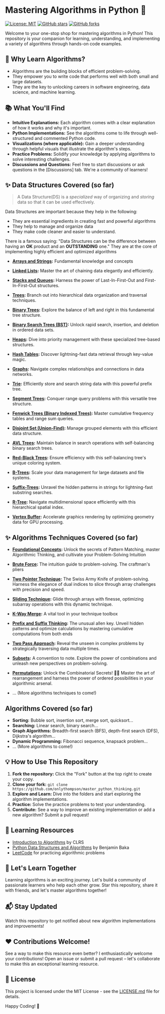 # Mastering Algorithms in Python 🐍

[![License: MIT](https://img.shields.io/badge/License-MIT-yellow.svg)](https://opensource.org/licenses/MIT)
[![GitHub stars](https://img.shields.io/github/stars/onlythompson/master_python_thinking)](https://github.com/onlythompson/master_python_thinking/stargazers)
[![GitHub forks](https://img.shields.io/github/forks/onlythompson/master_python_thinking)](https://github.com/onlythompson/master_python_thinking/network/members)

Welcome to your one-stop shop for mastering algorithms in Python! This repository is your companion for learning, understanding, and implementing a variety of algorithms through hands-on code examples.

## 🚀 Why Learn Algorithms?

* Algorithms are the building blocks of efficient problem-solving.
* They empower you to write code that performs well with both small and large datasets.
* They are the key to unlocking careers in software engineering, data science, and machine learning.

## 📚  What You'll Find

* **Intuitive Explanations:** Each algorithm comes with a clear explanation of how it works and why it's important.
* **Python Implementations:** See the algorithms come to life through well-structured and commented Python code.
* **Visualizations (where applicable):** Gain a deeper understanding through helpful visuals that illustrate the algorithm's steps.
* **Practice Problems:** Solidify your knowledge by applying algorithms to solve interesting challenges.
* **Discussions and Questions:**  Feel free to start discussions or ask questions in the [Discussions] tab. We're a community of learners!

## ✨ Data Structures Covered (so far)

>A Data Structure(DS) is a *specialized* way of organizing and *storing* data so that it can be used effectively.

Data Structures are important because they help in the following:

- They are essential ingredients in creating fast and powerful algorithms
- They help to manage and organize data
- They make code cleaner and easier to understand.

There is a famous saying: "Data Structures can be the difference between having an **OK** product and an **OUTSTANDING** one." They are at the core of implementing highly efficient and optimized algorithms

* **[Arrays and Strings](/arrays_and_strings/array_fundamentals.md):** Fundamental knowledge and concepts

* **[Linked Lists](/linkedlist/linkedlist.md):** Master the art of chaining data elegantly and efficiently.

* **[Stacks and Queues](/stack_and_queue/stack_and_queue.md):** Harness the power of Last-In-First-Out and First-In-First-Out structures.

* **[Trees](/trees/fundamentals.md):** Branch out into hierarchical data organization and traversal techniques.

* **[Binary Trees](/trees/binarty_tree.md):** Explore the balance of left and right in this fundamental tree structure.

* **[Binary Search Trees (BST)](/trees/binary_search_tree.md):** Unlock rapid search, insertion, and deletion in ordered data sets.

* **[Heaps](/heaps/heap.md):** Dive into priority management with these specialized tree-based structures.

* **[Hash Tables](/hash_tables/hash_table.md):** Discover lightning-fast data retrieval through key-value magic.

* **[Graphs](/graphs/graphs.md):** Navigate complex relationships and connections in data networks.

* **[Trie](/trie/trie.md):** Efficiently store and search string data with this powerful prefix tree.

* **[Segment Trees](/segment_trees/segment_trees.md):** Conquer range query problems with this versatile tree structure.

* **[Fenwick Trees (Binary Indexed Trees)](/fenwick_trees/fenwick_trees.md):** Master cumulative frequency tables and range sum queries.

* **[Disjoint Set (Union-Find)](/disjoint_set/disjoint_set.md):** Manage grouped elements with this efficient data structure.

* **[AVL Trees](/trees/avl_tree.md):** Maintain balance in search operations with self-balancing binary search trees.

* **[Red-Black Trees](/trees/red_black._tree.md):** Ensure efficiency with this self-balancing tree's unique coloring system.

* **[B-Trees](/trees/b_trees.md):** Scale your data management for large datasets and file systems.
* **[Suffix-Trees](/trees/suffix_tree.md):** Unravel the hidden patterns in strings for lightning-fast substring searches.
* **[R-Tree](/r_tree/r_tree.md):** Navigate multidimensional space efficiently with this hierarchical spatial index.
* **[Vertex Buffer](/vertex_buffer/vertex_bufeer.md):** Accelerate graphics rendering by optimizing geometry data for GPU processing.


## ✨ Algorithms  Techniques Covered (so far)
* **[Foundational Concepts](/foundational_concepts.md):** Unlock the secrets of Pattern Matching, master Algorithmic Thinking, and cultivate your Problem-Solving Intuition
* **[Brute Force](/arrays_and_strings.md):** The intuition guide to problem-solving. The craftman's pliers
* **[Two Pointer Technique](/arrays_and_strings.md):** The Swiss Army Knife of problem-solving. Harness the elegance of dual indices to slice through array challenges with precision and speed.
* **[Sliding Technique](/arrays_and_strings.md):** Glide through arrays with finesse, optimizing subarray operations with this dynamic technique.
* **[K-Way Merge](/arrays_and_strings.md):** A vital tool in your technique toolbox
* **[Prefix and Suffix Thinking](/arrays_and_strings.md):** The unusual allen key. Unveil hidden patterns and optimize calculations by mastering cumulative computations from both ends
* **[Two Pass Approach](/arrays_and_strings.md):**  Reveal the unseen in complex problems by strategically traversing data multiple times.
* **[Subsets](/arrays_and_strings.md):** A convention to note. Explore the power of combinations and unleash new perspectives on problem-solving.
* **[Permutations](/techniques/permutations.md):** Unlock the Combinatorial Secrets! 🔀✨ Master the art of rearrangement and harness the power of ordered possibilities in your algorithmic arsenal.

* ... (More algorithms techniques to come!)


## Algorithms Covered (so far)
* **Sorting:** Bubble sort, insertion sort, merge sort, quicksort...
* **Searching:** Linear search, binary search...
* **Graph Algorithms:** Breadth-first search (BFS), depth-first search (DFS), Dijkstra's algorithm...
* **Dynamic Programming:** Fibonacci sequence, knapsack problem...
* ... (More algorithms to come!)

## 💡 How to Use This Repository

1. **Fork the repository:** Click the "Fork" button at the top right to create your copy.
2. **Clone your fork:** `git clone https://github.com/onlythompson/master_python_thinking.git`
3. **Explore and Learn:** Dive into the folders and start exploring the algorithm implementations.
4. **Practice:**  Solve the practice problems to test your understanding.
5. **Contribute:**  See a way to improve an existing implementation or add a new algorithm? Submit a pull request!

## 📘 Learning Resources

- [Introduction to Algorithms](https://mitpress.mit.edu/books/introduction-algorithms-third-edition) by CLRS
- [Python Data Structures and Algorithms](https://www.packtpub.com/product/python-data-structures-and-algorithms/9781786467355) by Benjamin Baka
- [LeetCode](https://leetcode.com/) for practicing algorithmic problems

## 🤝 Let's Learn Together

Learning algorithms is an exciting journey. Let's build a community of passionate learners who help each other grow. Star this repository, share it with friends, and let's master algorithms together! 


## 📬 Stay Updated

Watch this repository to get notified about new algorithm implementations and improvements!

## ❤️ Contributions Welcome!

See a way to make this resource even better? I enthusiastically welcome your contributions! Open an issue or submit a pull request – let's collaborate to make this an exceptional learning resource.

## 📄 License

This project is licensed under the MIT License - see the [LICENSE.md](LICENSE.md) file for details.

Happy Coding! 🎉